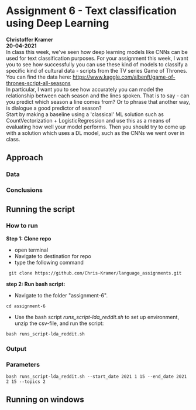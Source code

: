 # Assignment 6 - Text classification using Deep Learning
**Christoffer Kramer**  
**20-04-2021**  
In class this week, we've seen how deep learning models like CNNs can be used for text classification purposes. For your assignment this week, I want you to see how successfully you can use these kind of models to classify a specific kind of cultural data - scripts from the TV series Game of Thrones.  
You can find the data here: https://www.kaggle.com/albenft/game-of-thrones-script-all-seasons  
In particular, I want you to see how accurately you can model the relationship between each season and the lines spoken. That is to say - can you predict which season a line comes from? Or to phrase that another way, is dialogue a good predictor of season?  
Start by making a baseline using a 'classical' ML solution such as CountVectorization + LogisticRegression and use this as a means of evaluating how well your model performs. Then you should try to come up with a solution which uses a DL model, such as the CNNs we went over in class.

## Approach


### Data


### Conclusions


## Running the script


### How to run  
**Step 1: Clone repo**  
- open terminal  
- Navigate to destination for repo  
- type the following command  
```console
 git clone https://github.com/Chris-Kramer/language_assignments.git
```  
**step 2: Run bash script:**  
- Navigate to the folder "assignment-6".  
```console
cd assignment-6
```  
- Use the bash script _runs_script-lda_reddit.sh_ to set up environment, unzip the csv-file, and run the script:  
```console
bash runs_script-lda_reddit.sh
```  
### Output


### Parameters
```console
bash runs_script-lda_reddit.sh --start_date 2021 1 15 --end_date 2021 2 15 --topics 2
```

## Running on windows
